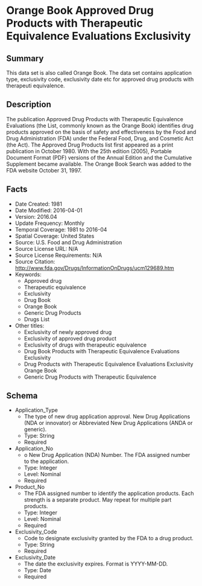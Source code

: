 # Orange Book Approved Drug Products with Therapeutic Equivalence Evaluations Exclusivity

## Summary
This data set is also called Orange Book. The data set contains application type, exclusivity code, exclusivity date etc for approved drug products with therapeuti equivalence.

## Description
The publication Approved Drug Products with Therapeutic Equivalence Evaluations (the List, commonly known as the Orange Book) identifies drug products approved on the basis of safety and effectiveness by the Food and Drug Administration (FDA) under the Federal Food, Drug, and Cosmetic Act (the Act). 
The Approved Drug Products list first appeared as a print publication in October 1980. With the 25th edition (2005), Portable Document Format (PDF) versions of the Annual Edition and the Cumulative Supplement became available.
The Orange Book Search was added to the FDA website October 31, 1997.

## Facts
- Date Created: 1981
- Date Modified: 2016-04-01
- Version: 2016.04
- Update Frequency: Monthly
- Temporal Coverage: 1981 to 2016-04
- Spatial Coverage: United States
- Source: U.S. Food and Drug Administration
- Source License URL: N/A
- Source License Requirements: N/A
- Source Citation: http://www.fda.gov/Drugs/InformationOnDrugs/ucm129689.htm
- Keywords:
  - Approved drug
  - Therapeutic equivalence
  - Exclusivity
  - Drug Book
  - Orange Book
  - Generic Drug Products
  - Drugs List
- Other titles:
  - Exclusivity of newly approved drug
  - Exclusivity of approved drug product
  - Exclusivity of drugs with therapeutic equivalence
  - Drug Book Products with Therapeutic Equivalence Evaluations Exclusivity
  - Drug Products with Therapeutic Equivalence Evaluations Exclusivity Orange Book
  - Generic Drug Products with Therapeutic Equivalence 
  
## Schema
- Application_Type
  - The type of new drug application approval. New Drug Applications (NDA or innovator) or Abbreviated New Drug Applications (ANDA or generic).
  - Type: String
  - Required
- Application_No
  - o	New Drug Application (NDA) Number. The FDA assigned number to the application.
  - Type: Integer
  - Level: Nominal
  - Required
- Product_No
  - The FDA assigned number to identify the application products. Each strength is a separate product.  May repeat for multiple part products.
  - Type: Integer
  - Level: Nominal
  - Required
- Exclusivity_Code
  - Code to designate exclusivity granted by the FDA to a drug product.
  - Type: String
  - Required
- Exclusivity_Date
  - The date the exclusivity expires. Format is YYYY-MM-DD.
  - Type: Date
  - Required
